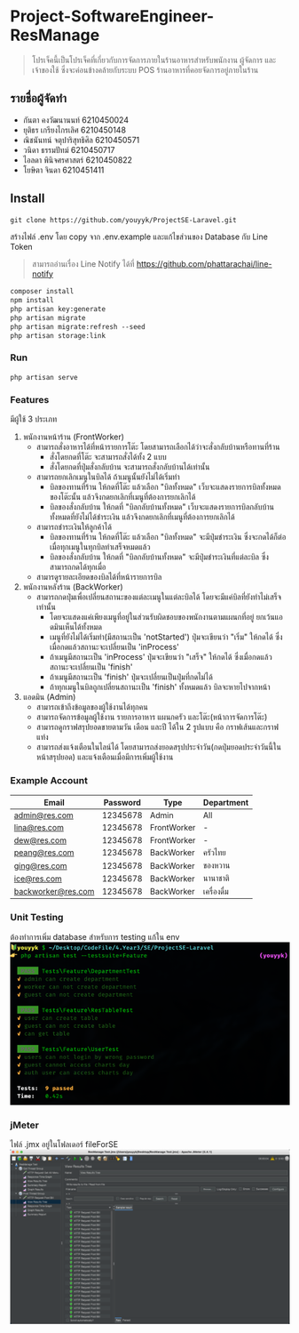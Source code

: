 # Project-SoftwareEngineer-ResManage
> โปรเจ็คนี้เป็นโปรเจ็คที่เกี่ยวกับการจัดการภายในร้านอาหารสำหรับพนักงาน ผู้จัดการ และเจ้าของใช้ ซึ่งจะค่อนข้างคล้ายกับระบบ POS ร้านอาหารที่คอยจัดการอยู่ภายในร้าน

## รายชื่อผู้จัดทำ
- กันตา คงวัฒนานนท์ 6210450024
- ยุติธร เกรียงไกรเลิศ 6210450148
- ณิชนันทน์ จตุปาริสุทธิศิล 6210450571
- วนิดา ธรรมปัทม์ 6210450717
- ไอลดา พินิจศรศาสตร์ 6210450822
- โยษิตา จินดา 6210451411
## Install
```
git clone https://github.com/youyyk/ProjectSE-Laravel.git
```
สร้างไฟล์ .env โดย copy จาก .env.example และแก้ไขส่วนของ Database กับ Line Token
> สามารถอ่านเรื่อง Line Notify ได้ที่ https://github.com/phattarachai/line-notify
```
composer install
npm install
php artisan key:generate
php artisan migrate
php artisan migrate:refresh --seed
php artisan storage:link
```

### Run
```
php artisan serve
```

### Features
มีผู้ใช้ 3 ประเภท
1. พนักงานหน้าร้าน (FrontWorker)
   - สามารถสั่งอาหารได้ที่หน้ารายการโต๊ะ โดยสามารถเลือกได้ว่าจะสั่งกลับบ้านหรือทานที่ร้าน
     - สั่งโดยกดที่โต๊ะ จะสามารถสั่งได้ทั้ง 2 แบบ
     - สั่งโดยกดที่ปุ่มสั่งกลับบ้าน จะสามารถสั่งกลับบ้านได้เท่านั้น
   - สามารถยกเลิกเมนูในบิลได้ ถ้าเมนูนั้นยังไม่ได้เริ่มทำ
     - บิลของทานที่ร้าน ให้กดที่โต๊ะ แล้วเลือก "บิลทั้งหมด" เว็บจะแสดงรายการบิลทั้งหมดของโต๊ะนั้น แล้วจึงกดยกเลิกที่เมนูที่ต้องการยกเลิกได้
     - บิลของสั่งกลับบ้าน ให้กดที่ "บิลกลับบ้านทั้งหมด" เว็บจะแสดงรายการบิลกลับบ้านทั้งหมดที่ยังไม่ได้ชำระเงิน แล้วจึงกดยกเลิกที่เมนูที่ต้องการยกเลิกได้
   - สามารถชำระเงินให้ลูกค้าได้
     - บิลของทานที่ร้าน ให้กดที่โต๊ะ แล้วเลือก "บิลทั้งหมด" จะมีปุ่มชำระเงิน ซึ่งจะกดได้ก็ต่อเมื่อทุกเมนูในทุกบิลทำเสร็จหมดแล้ว
     - บิลของสั่งกลับบ้าน ให้กดที่ "บิลกลับบ้านทั้งหมด" จะมีปุ่มชำระเงินที่แต่ละบิล ซึ่งสามารถกดได้ทุกเมื่อ
   - สามารดูรายละเอียดของบิลได้ที่หน้ารายการบิล
2. พนักงานหลังร้าน (BackWorker)
   - สามารถกดปุ่มเพื่อเปลี่ยนสถานะของแต่ละเมนูในแต่ละบิลได้ โดยจะมีแค่บิลที่ยังทำไม่เสร็จเท่านั้น
     - โดยจะแสดงแค่เพียงเมนูที่อยู่ในส่วนรับผิดชอบของพนักงานตามแผนกที่อยู่ ยกเว้นแอดมินเห็นได้ทั้งหมด 
     - เมนูที่ยังไม่ได้เริ่มทำ(มีสถานะเป็น 'notStarted') ปุ่มจะเขียนว่า "เริ่ม" ให้กดได้ ซึ่งเมื่อกดแล้วสถานะจะเปลี่ยนเป็น 'inProcess'
     - ถ้าเมนูมีสถานะเป็น 'inProcess' ปุ่มจะเขียนว่า "เสร็จ" ให้กดได้ ซึ่งเมื่อกดแล้วสถานะจะเปลี่ยนเป็น 'finish'
     - ถ้าเมนูมีสถานะเป็น 'finish' ปุ่มจะเปลี่ยนเป็นปุ่มที่กดไม่ได้
     - ถ้าทุกเมนูในบิลถูกเปลี่ยนสถานะเป็น 'finish' ทั้งหมดแล้ว บิลจะหายไปจากหน้า
3. แอดมิน (Admin)
   - สามารถเข้าถึงข้อมูลของผู้ใช้งานได้ทุกคน
   - สามารถจัดการข้อมูลผู้ใช้งาน รายการอาหาร แผนกครัว และโต๊ะ(หน้าการจัดการโต๊ะ)
   - สามารถดูกราฟสรุปยอดขายตามวัน เดือน และปี ได้ใน 2 รูปแบบ คือ กราฟเส้นและกราฟแท่ง
   - สามารถส่งแจ้งเตือนในไลน์ได้ โดยสามารถส่งยอดสรุปประจำวัน(กดปุ่มยอดประจำวันนี้ในหน้าสรุปยอด) และแจ้งเตือนเมื่อมีการเพิ่มผู้ใช้งาน

### Example Account

Email         | Password | Type        | Department        |
--------------|----------|-------------|-------------|
admin@res.com | 12345678 | Admin       | All
lina@res.com  | 12345678 | FrontWorker | -
dew@res.com   | 12345678 | FrontWorker | -
peang@res.com | 12345678 | BackWorker  | ครัวไทย
ging@res.com  | 12345678 | BackWorker  | ของหวาน
ice@res.com  | 12345678 | BackWorker  | นานาชาติ
backworker@res.com  | 12345678 | BackWorker  | เครื่องดื่ม

### Unit Testing
ต้องทำการเพิ่ม database สำหรับการ testing แก้ใน env
![alt text](https://github.com/youyyk/ProjectSE-Laravel/blob/youyyk/fileForSE/UnitTesting.png?raw=true)
### jMeter
ไฟล์ .jmx อยู่ในโฟลเดอร์ fileForSE
![alt text](https://github.com/youyyk/ProjectSE-Laravel/blob/youyyk/fileForSE/JMeter.png?raw=true)
